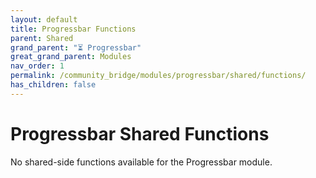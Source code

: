 ```yaml
---
layout: default
title: Progressbar Functions
parent: Shared
grand_parent: "⏳ Progressbar"
great_grand_parent: Modules
nav_order: 1
permalink: /community_bridge/modules/progressbar/shared/functions/
has_children: false
---
```


# Progressbar Shared Functions
No shared-side functions available for the Progressbar module.
